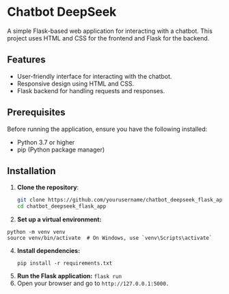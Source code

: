 # Chatbot DeepSeek

A simple Flask-based web application for interacting with a chatbot. This project uses HTML and CSS for the frontend and Flask for the backend.

## Features

- User-friendly interface for interacting with the chatbot.
- Responsive design using HTML and CSS.
- Flask backend for handling requests and responses.

## Prerequisites

Before running the application, ensure you have the following installed:

- Python 3.7 or higher
- pip (Python package manager)

## Installation

1. **Clone the repository**:
   ```bash
   git clone https://github.com/yourusername/chatbot_deepseek_flask_app.git
   cd chatbot_deepseek_flask_app
   
2. **Set up a virtual environment:**
```
python -m venv venv
source venv/bin/activate  # On Windows, use `venv\Scripts\activate`
```
4. **Install dependencies:**
   ```
   pip install -r requirements.txt
   ```
5. **Run the Flask application:**
   `flask run`
7. Open your browser and go to `http://127.0.0.1:5000.`
